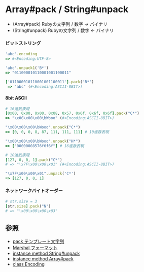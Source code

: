 # Array#pack / String#unpack
- (Array#pack)    Rubyの文字列 / 数字 -> バイナリ
- (String#unpack) Rubyの文字列 / 数字 <- バイナリ

#### ビットストリング
```ruby
'abc'.encoding
=> #<Encoding:UTF-8>

'abc'.unpack1('B*')
=> "011000010110001001100011"

['011000010110001001100011'].pack('B*')
 => "abc" (#<Encoding:ASCII-8BIT>)
```

#### 8bit ASCII
```ruby
# 16進数表現
[0x00, 0x00, 0x00, 0x08, 0x57, 0x6f, 0x6f, 0x6f].pack("C*")
=> "\x00\x00\x00\bWooo" (#<Encoding:ASCII-8BIT>)

"\x00\x00\x00\bWooo".unpack("C*")
=> [0, 0, 0, 8, 87, 111, 111, 111] # 10進数表現

"\x00\x00\x00\bWooo".unpack("H*")
=> ["00000008576f6f6f"] # 16進数表現

# 10進数表現
[127, 0, 0, 1].pack("C*")
# => "\x7F\x00\x00\x01" (#<Encoding:ASCII-8BIT>)

"\x7F\x00\x00\x01".unpack('C*')
=> [127, 0, 0, 1]
```

#### ネットワークバイトオーダー
```ruby
# str.size = 3
[str.size].pack("N")
# => "\x00\x00\x00\x03"
```

## 参照
- [pack テンプレート文字列](https://docs.ruby-lang.org/ja/3.0/doc/pack_template.html)
- [Marshal フォーマット](https://docs.ruby-lang.org/ja/3.0/doc/marshal_format.html)
- [instance method String#unpack](https://docs.ruby-lang.org/ja/3.0.0/method/String/i/unpack.html)
- [instance method Array#pack](https://docs.ruby-lang.org/ja/3.0.0/method/Array/i/pack.html)
- [class Encoding](https://docs.ruby-lang.org/ja/3.0/class/Encoding.html)
